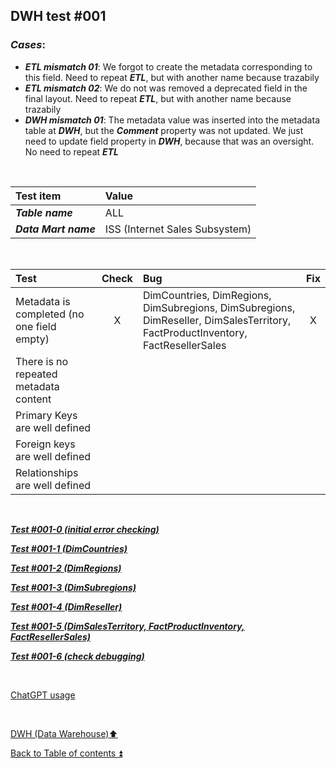 ## DWH test #001   

### **_Cases_**:

- **_ETL mismatch 01_**: We forgot to create the metadata corresponding to this field. Need to repeat **_ETL_**, but with another name because trazabily  
- **_ETL mismatch 02_**: We do not was removed a deprecated field in the final layout. Need to repeat **_ETL_**, but with another name because trazabily   
- **_DWH mismatch 01_**: The metadata value was inserted into the metadata table at **_DWH_**, but the **_Comment_** property was not updated. We just need to update field property in **_DWH_**, because that was an oversight. No need to repeat **_ETL_**  

<p><br></p>

| Test item             | Value                          |
| :-------------------- | :----------------------------- |
| **_Table name_**      | ALL                            |
| **_Data Mart name_**  | ISS (Internet Sales Subsystem) |

<p><br></p>

| Test                                                                                  | Check | Bug                               | Fix |
| :------------------------------------------------------------------------------------ | :---: | :-------------------------------- | :-: |
| Metadata is completed (no one field empty)                                            | X     | DimCountries, DimRegions, DimSubregions, DimSubregions, DimReseller, DimSalesTerritory, FactProductInventory, FactResellerSales | X |
| There is no repeated metadata content                                                 |       |                                   |     |
| Primary Keys are well defined                                                         |       |                                   |     |
| Foreign keys are well defined                                                         |       |                                   |     |
| Relationships are well defined                                                        |       |                                   |     |

<p><br></p>

**_[Test #001-0 (initial error checking)](t001_0.md)_**  

**_[Test #001-1 (DimCountries)](t001_1.md)_**  

**_[Test #001-2 (DimRegions)](t001_2.md)_**  

**_[Test #001-3 (DimSubregions)](t001_3.md)_**  

**_[Test #001-4 (DimReseller)](t001_4.md)_**  

**_[Test #001-5 (DimSalesTerritory, FactProductInventory, FactResellerSales)](t001_5.md)_**  

**_[Test #001-6 (check debugging)](t001_6.md)_**  

<p><br></p> 

[ChatGPT usage](../../CHATGPT_USAGE.md)  

<p><br></p>

[DWH (Data Warehouse):arrow_up:](../dwh.md)  

[Back to Table of contents :arrow_double_up:](../../README.md)  
